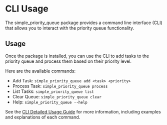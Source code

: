 # CLI Usage

The simple_priority_queue package provides a command line interface (CLI) that allows you to interact with the priority queue functionality.

## Usage

Once the package is installed, you can use the CLI to add tasks to the priority queue and process them based on their priority level. 

Here are the available commands:

- Add Task: `simple_priority_queue add <task> <priority>`
- Process Task: `simple_priority_queue process`
- List Tasks: `simple_priority_queue list`
- Clear Queue: `simple_priority_queue clear`
- Help: `simple_priority_queue --help`

See the [CLI Detailed Usage Guide](cli_detailed.md) for more information, including examples and explanations of each command.